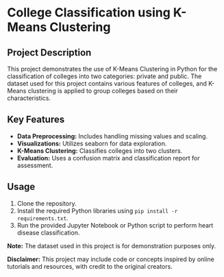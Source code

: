 # College Classification using K-Means Clustering

## Project Description

This project demonstrates the use of K-Means Clustering in Python for the classification of colleges into two categories: private and public. The dataset used for this project contains various features of colleges, and K-Means clustering is applied to group colleges based on their characteristics.

## Key Features

- **Data Preprocessing:** Includes handling missing values and scaling.
- **Visualizations:** Utilizes seaborn for data exploration.
- **K-Means Clustering:** Classifies colleges into two clusters.
- **Evaluation:** Uses a confusion matrix and classification report for assessment.

## Usage

1. Clone the repository.
2. Install the required Python libraries using `pip install -r requirements.txt`.
3. Run the provided Jupyter Notebook or Python script to perform heart disease classification.

**Note:** The dataset used in this project is for demonstration purposes only.

**Disclaimer:** This project may include code or concepts inspired by online tutorials and resources, with credit to the original creators.

